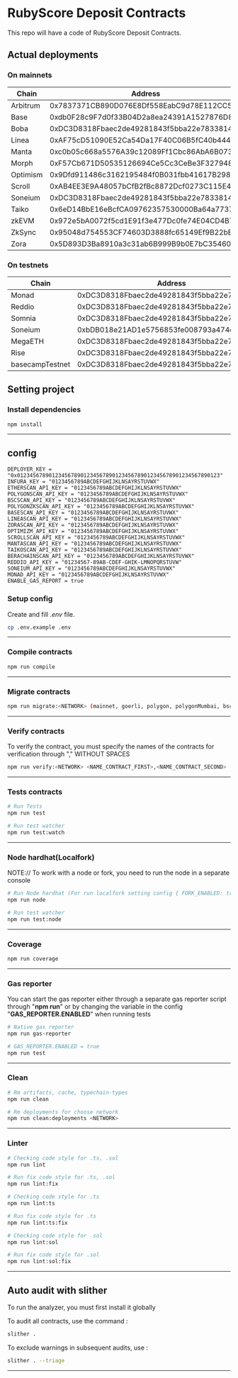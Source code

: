 # RubyScore Deposit Contracts

This repo will have a code of RubyScore Deposit Contracts.

## Actual deployments
### On mainnets
| Chain    | Address                                    |
|----------|--------------------------------------------|
| Arbitrum | 0x7837371CB890D076E8Df558EabC9d78E112CC5ec |
| Base     | 0xdb0F28c9F7d0f33B04D2a8ea24391A1527876D8B |
| Boba     | 0xDC3D8318Fbaec2de49281843f5bba22e78338146 |
| Linea    | 0xAF75cD51090E52Ca54Da17F40C06B5fC40b4445C |
| Manta    | 0xc0b05c668a5576A39c12089Ff1Cbc86AbA6B073a |
| Morph    | 0xF57Cb671D50535126694Ce5Cc3CeBe3F32794896 |
| Optimism | 0x9Dfd911486c3162195484f0B031fbb41617B2987 |
| Scroll   | 0xAB4EE3E9A48057bCfB2fBc8872Dcf0273C115E49 |
| Soneium  | 0xDC3D8318Fbaec2de49281843f5bba22e78338146 |
| Taiko    | 0x6eD14BbE16eBcfCA09762357530000Ba64a77372 |
| zkEVM    | 0x972e5bA0072f5cd1E91f3e477Dc0fe74E04CD4B7 |
| ZkSync   | 0x95048d754553CF74603D3888fc65149Ef9B22bE0 |
| Zora     | 0x5D893D3Ba8910a3c31ab6B999B9b0E7bC35460BE |

### On testnets
| Chain           | Address                                    |
|-----------------|--------------------------------------------|
| Monad           | 0xDC3D8318Fbaec2de49281843f5bba22e78338146 |
| Reddio          | 0xDC3D8318Fbaec2de49281843f5bba22e78338146 |
| Somnia          | 0xDC3D8318Fbaec2de49281843f5bba22e78338146 |
| Soneium         | 0xbDB018e21AD1e5756853fe008793a474d329991b |
| MegaETH         | 0xDC3D8318Fbaec2de49281843f5bba22e78338146 |
| Rise            | 0xDC3D8318Fbaec2de49281843f5bba22e78338146 |
| basecampTestnet | 0xDC3D8318Fbaec2de49281843f5bba22e78338146 |

## Setting project

### Install dependencies

```sh
npm install
```

---

## config

```
DEPLOYER_KEY = "0x0123456789012345678901234567890123456789012345678901234567890123"
INFURA_KEY = "0123456789ABCDEFGHIJKLNSAYRSTUVWX"
ETHERSCAN_API_KEY = "0123456789ABCDEFGHIJKLNSAYRSTUVWX"
POLYGONSCAN_API_KEY = "0123456789ABCDEFGHIJKLNSAYRSTUVWX"
BSCSCAN_API_KEY = "0123456789ABCDEFGHIJKLNSAYRSTUVWX"
POLYGONZKSCAN_API_KEY = "0123456789ABCDEFGHIJKLNSAYRSTUVWX"
BASESCAN_API_KEY = "0123456789ABCDEFGHIJKLNSAYRSTUVWX"
LINEASCAN_API_KEY = "0123456789ABCDEFGHIJKLNSAYRSTUVWX"
ZORASCAN_API_KEY = "0123456789ABCDEFGHIJKLNSAYRSTUVWX"
OPTIMIZM_API_KEY = "0123456789ABCDEFGHIJKLNSAYRSTUVWX"
SCROLLSCAN_API_KEY = "0123456789ABCDEFGHIJKLNSAYRSTUVWX"
MANTASCAN_API_KEY = "0123456789ABCDEFGHIJKLNSAYRSTUVWX"
TAIKOSCAN_API_KEY = "0123456789ABCDEFGHIJKLNSAYRSTUVWX"
BERACHAINSCAN_API_KEY = "0123456789ABCDEFGHIJKLNSAYRSTUVWX"
REDDIO_API_KEY = "01234567-89AB-CDEF-GHIK-LMNOPQRSTUVW"
SONEIUM_API_KEY = "0123456789ABCDEFGHIJKLNSAYRSTUVWX"
MONAD_API_KEY = "0123456789ABCDEFGHIJKLNSAYRSTUVWX"
ENABLE_GAS_REPORT = true
```

### Setup config

Create and fill _.env_ file.

```sh
cp .env.example .env
```

---

### Compile contracts

```sh
npm run compile
```

---

### Migrate contracts

```sh
npm run migrate:<NETWORK> (mainnet, goerli, polygon, polygonMumbai, bsc, bscTestnet)
```

---

### Verify contracts

To verify the contract, you must specify the names of the contracts for verification through "," WITHOUT SPACES

```sh
npm run verify:<NETWORK> <NAME_CONTRACT_FIRST>,<NAME_CONTRACT_SECOND>
```

---

### Tests contracts

```sh
# Run Tests
npm run test

# Run test watcher
npm run test:watch
```

---

### Node hardhat(Localfork)

NOTE:// To work with a node or fork, you need to run the node in a separate console

```sh
# Run Node hardhat (For run localfork setting config { FORK_ENABLED: true, FORK_PROVIDER_URI: "https://...."})
npm run node

# Run test watcher
npm run test:node
```

---

### Coverage

```sh
npm run coverage
```

---

### Gas reporter

You can start the gas reporter either through a separate gas reporter script through "**npm run**" or by changing the variable in the config "**GAS_REPORTER.ENABLED**" when running tests

```sh
# Native gas reporter
npm run gas-reporter

# GAS_REPORTER.ENABLED = true
npm run test
```

---

### Clean

```sh
# Rm artifacts, cache, typechain-types
npm run clean

# Rm deployments for choose network
npm run clean:deployments <NETWORK>
```

---

### Linter

```sh
# Checking code style for .ts, .sol
npm run lint

# Run fix code style for .ts, .sol
npm run lint:fix

# Checking code style for .ts
npm run lint:ts

# Run fix code style for .ts
npm run lint:ts:fix

# Checking code style for .sol
npm run lint:sol

# Run fix code style for .sol
npm run lint:sol:fix
```

---

## Auto audit with slither

To run the analyzer, you must first install it globally

To audit all contracts, use the command :

```sh
slither .
```

To exclude warnings in subsequent audits, use :

```sh
slither . --triage
```

---
